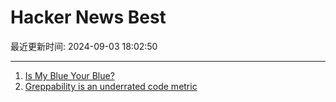 # Hacker News Best

最近更新时间: 2024-09-03 18:02:50

--- 
1. [Is My Blue Your Blue?](https://ismy.blue/) 
2. [Greppability is an underrated code metric](https://morizbuesing.com/blog/greppability-code-metric/) 
